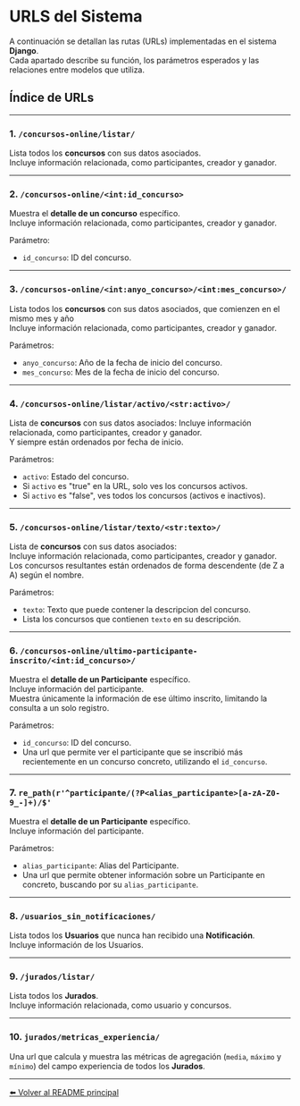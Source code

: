 # URLS del Sistema

A continuación se detallan las rutas (URLs) implementadas en el sistema **Django**.  
Cada apartado describe su función, los parámetros esperados y las relaciones entre modelos que utiliza.

## Índice de URLs

---

### 1. `/concursos-online/listar/`
Lista todos los **concursos** con sus datos asociados.  
Incluye información relacionada, como participantes, creador y ganador.

---

### 2. `/concursos-online/<int:id_concurso>`
Muestra el **detalle de un concurso** específico.    
Incluye información relacionada, como participantes, creador y ganador.

Parámetro:  

- `id_concurso`: ID del concurso.  

---

### 3. `/concursos-online/<int:anyo_concurso>/<int:mes_concurso>/`
Lista todos los **concursos** con sus datos asociados, que comienzen en el mismo mes y año  
Incluye información relacionada, como participantes, creador y ganador.

Parámetros:  

- `anyo_concurso`: Año de la fecha de inicio del concurso.
- `mes_concurso`: Mes de la fecha de inicio del concurso.  

---

### 4. `/concursos-online/listar/activo/<str:activo>/`
Lista de **concursos** con sus datos asociados:
Incluye información relacionada, como participantes, creador y ganador.  
Y siempre están ordenados por fecha de inicio. 

Parámetros:  

- `activo`: Estado del concurso.  
- Si `activo` es "true" en la URL, solo ves los concursos activos.  
- Si `activo` es "false", ves todos los concursos (activos e inactivos).  

---

### 5. `/concursos-online/listar/texto/<str:texto>/`
Lista de **concursos** con sus datos asociados:  
Incluye información relacionada, como participantes, creador y ganador.  
Los concursos resultantes están ordenados de forma descendente (de Z a A) según el nombre.

Parámetros:

- `texto`: Texto que puede contener la descripcion del concurso.  
- Lista los concursos que contienen `texto` en su descripción.    

---

### 6. `/concursos-online/ultimo-participante-inscrito/<int:id_concurso>/`
Muestra el **detalle de un Participante** específico.   
Incluye información del participante.  
Muestra únicamente la información de ese último inscrito, limitando la consulta a un solo registro.  

Parámetros:

- `id_concurso`: ID del concurso.  
- Una url que permite ver el participante que se inscribió más recientemente en un concurso concreto, utilizando el `id_concurso`.  

---

### 7. `re_path(r'^participante/(?P<alias_participante>[a-zA-Z0-9_-]+)/$'`
Muestra el **detalle de un Participante** específico.   
Incluye información del participante.

Parámetros:

- `alias_participante`: Alias del Participante.  
- Una url que permite obtener información sobre un Participante en concreto, buscando por su `alias_participante`.   

---

### 8. `/usuarios_sin_notificaciones/`
Lista todos los **Usuarios** que nunca han recibido una **Notificación**.   
Incluye información de los Usuarios.

---

### 9. `/jurados/listar/`
Lista todos los **Jurados**.   
Incluye información relacionada, como usuario y concursos.

---

### 10. `jurados/metricas_experiencia/`
Una url que calcula y muestra las métricas de agregación (`media`, `máximo` y `mínimo`) del campo experiencia de todos los **Jurados**.   

---

[⬅️ Volver al README principal](../README.md)
